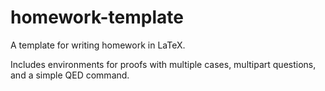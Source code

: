 # homework-template
A template for writing homework in LaTeX.

Includes environments for proofs with multiple cases, multipart questions, and a simple QED command.
